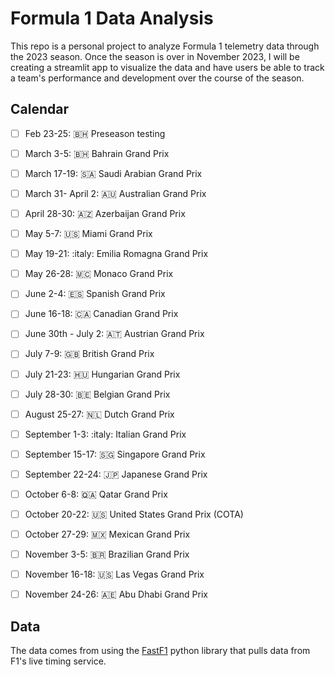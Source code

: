 # Formula 1 Data Analysis

This repo is a personal project to analyze Formula 1 telemetry data through the 2023 season. Once the season is over in November 2023, I will be creating a streamlit app to visualize the data and have users be able to track a team's performance and development over the course of the season.

## Calendar

- [ ]  Feb 23-25: :bahrain:  Preseason testing
- [ ]  March 3-5: :bahrain: Bahrain Grand Prix
- [ ]  March 17-19: :saudi_arabia: Saudi Arabian Grand Prix
- [ ]  March 31- April 2: :australia: Australian Grand Prix
- [ ]  April 28-30: :azerbaijan: Azerbaijan Grand Prix
- [ ]  May 5-7: :us: Miami Grand Prix
- [ ]  May 19-21: :italy: Emilia Romagna Grand Prix
- [ ]  May 26-28: :monaco: Monaco Grand Prix
- [ ]  June 2-4: :es: Spanish Grand Prix
- [ ]  June 16-18: :canada: Canadian Grand Prix
- [ ]  June 30th - July 2: :austria: Austrian Grand Prix
- [ ]  July 7-9: :gb: British Grand Prix

- [ ]  July 21-23: :hungary: Hungarian Grand Prix
- [ ]  July 28-30: :belgium: Belgian Grand Prix
- [ ]  August 25-27: :netherlands: Dutch Grand Prix
- [ ]  September 1-3: :italy: Italian Grand Prix
- [ ]  September 15-17: :singapore: Singapore Grand Prix
- [ ]  September 22-24: :jp: Japanese Grand Prix
- [ ]  October 6-8: :qatar: Qatar Grand Prix
- [ ]  October 20-22: :us: United States Grand Prix (COTA)
- [ ]  October 27-29: :mexico: Mexican Grand Prix
- [ ]  November 3-5: :brazil: Brazilian Grand Prix
- [ ]  November 16-18: :us: Las Vegas Grand Prix
- [ ]  November 24-26: :united_arab_emirates: Abu Dhabi Grand Prix

## Data
The data comes from using the [FastF1](https://github.com/theOehrly/Fast-F1) python library that pulls data from F1's live timing service.
